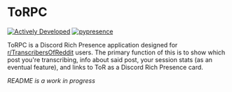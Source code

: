# ToRPC
[![Actively Developed](https://img.shields.io/badge/Maintenance%20Level-Actively%20Developed-brightgreen.svg)](https://github.com/TheodoreHua/MaintenanceLevels#actively-developed) 
[![pypresence](https://img.shields.io/badge/using-pypresence-00bb88.svg?logo=discord&logoWidth=20)](https://github.com/qwertyquerty/pypresence)

ToRPC is a Discord Rich Presence application designed for [r/TranscribersOfReddit](https://reddit.com/r/TranscribersOfReddit)
users. The primary function of this is to show which post you're transcribing, info about said post, your session stats 
(as an eventual feature), and links to ToR as a Discord Rich Presence card.

*README is a work in progress*
